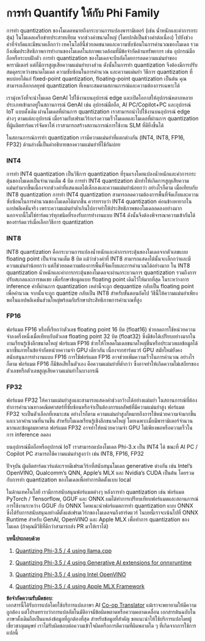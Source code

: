 <!--
CO_OP_TRANSLATOR_METADATA:
{
  "original_hash": "d658062de70b131ef4c0bff69b5fc70e",
  "translation_date": "2025-05-09T13:27:41+00:00",
  "source_file": "md/01.Introduction/04/QuantifyingPhi.md",
  "language_code": "th"
}
-->
# **การทำ Quantify ให้กับ Phi Family**

การทำ quantization ของโมเดลหมายถึงกระบวนการแปลงพารามิเตอร์ (เช่น น้ำหนักและค่าการกระตุ้น) ในโมเดลเครือข่ายประสาทเทียม จากช่วงค่าขนาดใหญ่ (โดยปกติเป็นช่วงค่าต่อเนื่อง) ไปยังช่วงค่าที่จำกัดและมีขนาดเล็กกว่า เทคโนโลยีนี้ช่วยลดขนาดและความซับซ้อนในการคำนวณของโมเดล รวมถึงเพิ่มประสิทธิภาพการทำงานของโมเดลในสภาพแวดล้อมที่มีข้อจำกัดด้านทรัพยากร เช่น อุปกรณ์มือถือหรือระบบฝังตัว การทำ quantization ของโมเดลจะบีบอัดโดยการลดความแม่นยำของพารามิเตอร์ แต่ก็มีการสูญเสียความแม่นยำบางส่วน ดังนั้นในการทำ quantization จึงต้องมีการปรับสมดุลระหว่างขนาดโมเดล ความซับซ้อนในการคำนวณ และความแม่นยำ วิธีการ quantization ที่พบบ่อยได้แก่ fixed-point quantization, floating-point quantization เป็นต้น คุณสามารถเลือกกลยุทธ์ quantization ที่เหมาะสมตามสถานการณ์และความต้องการเฉพาะได้

เรามุ่งหวังที่จะนำโมเดล GenAI ไปใช้งานบนอุปกรณ์ edge และเปิดโอกาสให้อุปกรณ์หลากหลายประเภทเข้ามาอยู่ในสถานการณ์ GenAI เช่น อุปกรณ์มือถือ, AI PC/Copilot+PC และอุปกรณ์ IoT แบบดั้งเดิม ผ่านโมเดลที่ผ่านการ quantization เราสามารถนำไปใช้งานบนอุปกรณ์ edge ต่างๆ ตามแต่ละอุปกรณ์ เมื่อรวมกับเฟรมเวิร์กเร่งความเร็วโมเดลและโมเดลที่ผ่านการ quantization ที่ผู้ผลิตฮาร์ดแวร์จัดหาให้ เราสามารถสร้างสถานการณ์การใช้งาน SLM ที่ดียิ่งขึ้นได้

ในสถานการณ์การทำ quantization เรามีความแม่นยำที่แตกต่างกัน (INT4, INT8, FP16, FP32) ด้านล่างนี้เป็นคำอธิบายของความแม่นยำที่ใช้กันบ่อย

### **INT4**

การทำ INT4 quantization เป็นวิธีการ quantization ที่รุนแรงโดยแปลงน้ำหนักและค่าการกระตุ้นของโมเดลเป็นจำนวนเต็ม 4 บิต การทำ INT4 quantization มักทำให้เกิดการสูญเสียความแม่นยำมากขึ้นเนื่องจากช่วงค่าที่แสดงผลได้เล็กลงและความแม่นยำน้อยกว่า อย่างไรก็ตาม เมื่อเทียบกับ INT8 quantization การทำ INT4 quantization สามารถลดความต้องการพื้นที่จัดเก็บและความซับซ้อนในการคำนวณของโมเดลได้มากขึ้น ควรทราบว่า INT4 quantization ค่อนข้างหายากในแอปพลิเคชันจริง เพราะความแม่นยำต่ำเกินไปอาจทำให้ประสิทธิภาพของโมเดลลดลงอย่างมาก นอกจากนี้ไม่ใช่ฮาร์ดแวร์ทุกชนิดที่รองรับการทำงานแบบ INT4 ดังนั้นจึงต้องพิจารณาความเข้ากันได้ของฮาร์ดแวร์เมื่อเลือกวิธีการ quantization

### **INT8**

INT8 quantization คือกระบวนการแปลงน้ำหนักและค่าการกระตุ้นของโมเดลจากตัวเลขแบบ floating point เป็นจำนวนเต็ม 8 บิต แม้ว่าช่วงค่าที่ INT8 สามารถแสดงได้นั้นจะเล็กกว่าและมีความแม่นยำน้อยกว่า แต่ก็ช่วยลดความต้องการพื้นที่จัดเก็บและการคำนวณได้อย่างมาก ใน INT8 quantization น้ำหนักและค่าการกระตุ้นของโมเดลจะผ่านกระบวนการ quantization รวมถึงการปรับสเกลและการชดเชย เพื่อรักษาข้อมูลแบบ floating point เดิมไว้ให้มากที่สุด ในระหว่างการ inference ค่าที่ผ่านการ quantization เหล่านี้จะถูก dequantize กลับเป็น floating point เพื่อคำนวณ จากนั้นจะถูก quantize กลับเป็น INT8 สำหรับขั้นตอนถัดไป วิธีนี้ให้ความแม่นยำเพียงพอในแอปพลิเคชันส่วนใหญ่พร้อมกับรักษาประสิทธิภาพการคำนวณที่สูง

### **FP16**

ฟอร์แมต FP16 หรือที่เรียกว่าตัวเลข floating point 16 บิต (float16) ช่วยลดการใช้หน่วยความจำลงครึ่งหนึ่งเมื่อเทียบกับตัวเลข floating point 32 บิต (float32) ซึ่งมีข้อได้เปรียบอย่างมากในงานเรียนรู้เชิงลึกขนาดใหญ่ ฟอร์แมต FP16 ช่วยให้โหลดโมเดลขนาดใหญ่ขึ้นหรือประมวลผลข้อมูลได้มากขึ้นภายในข้อจำกัดหน่วยความจำ GPU เดียวกัน เนื่องจากฮาร์ดแวร์ GPU สมัยใหม่ยังคงสนับสนุนการทำงานแบบ FP16 การใช้ฟอร์แมต FP16 อาจช่วยเพิ่มความเร็วในการคำนวณ อย่างไรก็ตาม ฟอร์แมต FP16 ก็มีข้อเสียในตัวเอง คือความแม่นยำที่ต่ำกว่า ซึ่งอาจทำให้เกิดความไม่เสถียรของตัวเลขหรือตัวเลขสูญเสียความแม่นยำในบางกรณี

### **FP32**

ฟอร์แมต FP32 ให้ความแม่นยำสูงและสามารถแสดงค่าช่วงกว้างได้อย่างแม่นยำ ในสถานการณ์ที่ต้องทำการคำนวณทางคณิตศาสตร์ที่ซับซ้อนหรือจำเป็นต้องการผลลัพธ์ที่มีความแม่นยำสูง ฟอร์แมต FP32 จะเป็นตัวเลือกที่เหมาะสม อย่างไรก็ตาม ความแม่นยำสูงก็หมายถึงการใช้หน่วยความจำมากขึ้นและเวลาคำนวณที่นานขึ้น สำหรับโมเดลเรียนรู้เชิงลึกขนาดใหญ่ โดยเฉพาะเมื่อมีพารามิเตอร์จำนวนมากและข้อมูลมหาศาล ฟอร์แมต FP32 อาจทำให้หน่วยความจำ GPU ไม่เพียงพอหรือความเร็วในการ inference ลดลง

บนอุปกรณ์มือถือหรืออุปกรณ์ IoT เราสามารถแปลงโมเดล Phi-3.x เป็น INT4 ได้ ขณะที่ AI PC / Copilot PC สามารถใช้ความแม่นยำสูงกว่า เช่น INT8, FP16, FP32

ปัจจุบัน ผู้ผลิตฮาร์ดแวร์แต่ละรายมีเฟรมเวิร์กที่สนับสนุนโมเดล generative ต่างกัน เช่น Intel’s OpenVINO, Qualcomm’s QNN, Apple’s MLX และ Nvidia’s CUDA เป็นต้น โดยรวมกับการทำ quantization ของโมเดลเพื่อทำการติดตั้งแบบ local

ในด้านเทคโนโลยี เรามีการสนับสนุนฟอร์แมตต่างๆ หลังการทำ quantization เช่น ฟอร์แมต PyTorch / Tensorflow, GGUF และ ONNX ผมได้ทำการเปรียบเทียบฟอร์แมตและสถานการณ์การใช้งานระหว่าง GGUF กับ ONNX โดยแนะนำฟอร์แมตการทำ quantization แบบ ONNX ซึ่งได้รับการสนับสนุนอย่างดีตั้งแต่เฟรมเวิร์กของโมเดลจนถึงฮาร์ดแวร์ ในบทนี้เราจะเน้นไปที่ ONNX Runtime สำหรับ GenAI, OpenVINO และ Apple MLX เพื่อทำการ quantization ของโมเดล (ถ้าคุณมีวิธีที่ดีกว่าสามารถส่ง PR มาให้เราได้)

**บทนี้ประกอบด้วย**

1. [Quantizing Phi-3.5 / 4 using llama.cpp](./UsingLlamacppQuantifyingPhi.md)

2. [Quantizing Phi-3.5 / 4 using Generative AI extensions for onnxruntime](./UsingORTGenAIQuantifyingPhi.md)

3. [Quantizing Phi-3.5 / 4 using Intel OpenVINO](./UsingIntelOpenVINOQuantifyingPhi.md)

4. [Quantizing Phi-3.5 / 4 using Apple MLX Framework](./UsingAppleMLXQuantifyingPhi.md)

**ข้อจำกัดความรับผิดชอบ**:  
เอกสารนี้ได้รับการแปลโดยใช้บริการแปลภาษา AI [Co-op Translator](https://github.com/Azure/co-op-translator) แม้เราจะพยายามให้มีความถูกต้อง แต่โปรดทราบว่าการแปลอัตโนมัติอาจมีข้อผิดพลาดหรือความคลาดเคลื่อน เอกสารต้นฉบับในภาษาดั้งเดิมถือเป็นแหล่งข้อมูลที่ถูกต้องที่สุด สำหรับข้อมูลที่สำคัญ ขอแนะนำให้ใช้บริการแปลโดยผู้เชี่ยวชาญมนุษย์ เราไม่รับผิดชอบต่อความเข้าใจผิดหรือการตีความที่ผิดพลาดใด ๆ ที่เกิดจากการใช้การแปลนี้